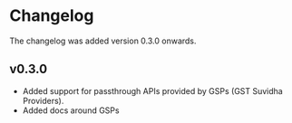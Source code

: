 # Changelog

The changelog was added version 0.3.0 onwards.

## v0.3.0

- Added support for passthrough APIs provided by GSPs (GST Suvidha Providers).
- Added docs around GSPs
